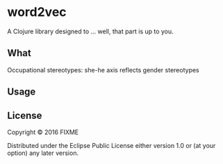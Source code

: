 # word2vec

A Clojure library designed to ... well, that part is up to you.

## What

Occupational stereotypes: she-he axis reflects gender stereotypes

## Usage



## License

Copyright © 2016 FIXME

Distributed under the Eclipse Public License either version 1.0 or (at
your option) any later version.
